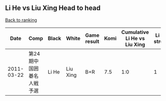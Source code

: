 ## Li He vs Liu Xing Head to head

[Back to ranking](../../index.md)




| **Date** | **Comp** | **Black** | **White** | **Game result** | **Komi** | **Cumulative Li He vs Liu Xing** | **Li He streak** | **Liu Xing streak** | 
| --- | --- | --- | --- | --- | --- | --- | --- | --- |
| 2011-03-22 | 第24期中国囲碁名人戦予選 | Li He | Liu Xing | B+R | 7.5 | 1:0 | 1 | 0 |





